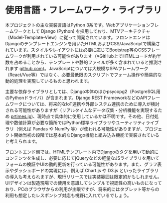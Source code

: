 # 使用言語・フレームワーク・ライブラリ

本プロジェクトの主な実装言語はPython 3系です。Webアプリケーションフレームワークとして Django (Python) を採用しており、MTVアーキテクチャ（Model-Template-View）に従って開発されています。フロントエンドはDjangoのテンプレートエンジンを用いたHTMLおよびCSS/JavaScriptで構築されています。スタイルやレイアウトには必要に応じてBootstrap等のCSSフレームワークが利用されている可能性があります（※GitHub上でHTMLコードが約半数を占めることから、テンプレートや静的ファイルが多く含まれていると推測されます
[github.com](https://github.com/mihatama/open-mes-project))。JavaScriptについては大規模なSPAフレームワーク（React/Vue等）ではなく、必要最低限のスクリプトでフォーム操作や簡易的な動的処理を実現しているものと思われます。

主要な依存ライブラリとしては、Django本体のほかpsycopg2（PostgreSQL用のPythonドライバ）が含まれます。Django REST FrameworkなどのAPIフレームワークについては、将来的なIoT連携や外部システム連携のために導入が検討される可能性がありますが（リアルタイムなデータ収集・分析機能を実現するため
[prtimes.jp](https://prtimes.jp/main/html/rd/p/000000002.000134589.html))、現時点で具体的に使用しているかは不明です。その他、日付処理や数値計算が必要な箇所ではPython標準ライブラリやユーティリティライブラリ（例えば Pandas や NumPy 等）が使われる可能性がありますが、プロジェクト開始当初の段階では基本的なDjango機能と組み込み機能で実装されていると考えられます。

フロントエンド側では、HTMLテンプレート内でDjangoのタグを用いて動的にコンテンツを生成し、必要に応じてjQueryなどの軽量なJSライブラリを用いてフォームの検証やUIの動的更新を行っている可能性があります。また、グラフ表示やダッシュボードの実現には、例えば Chart.js や D3.js といったライブラリの導入も考えられますが、現行リリースでは実装範囲は限定的かもしれません。UIデザインは製造現場での使用を意識してシンプルで視認性の高いものになっており、PCのブラウザからの利用が主眼ですが、将来的にはタブレット等からの利用も想定したレスポンシブ対応も視野に入れているでしょう。